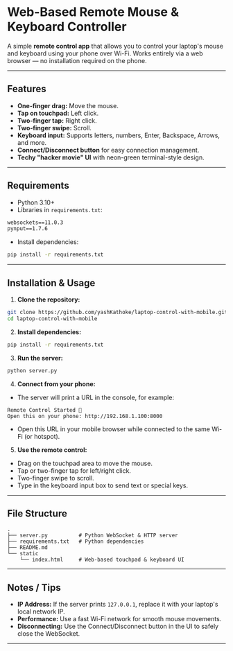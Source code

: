 # Web-Based Remote Mouse & Keyboard Controller

A simple **remote control app** that allows you to control your laptop's mouse and keyboard using your phone over Wi-Fi. Works entirely via a web browser — no installation required on the phone.

---

## Features

* **One-finger drag:** Move the mouse.
* **Tap on touchpad:** Left click.
* **Two-finger tap:** Right click.
* **Two-finger swipe:** Scroll.
* **Keyboard input:** Supports letters, numbers, Enter, Backspace, Arrows, and more.
* **Connect/Disconnect button** for easy connection management.
* **Techy "hacker movie" UI** with neon-green terminal-style design.

---

## Requirements

* Python 3.10+
* Libraries in `requirements.txt`:

```txt
websockets==11.0.3
pynput==1.7.6
```

* Install dependencies:

```bash
pip install -r requirements.txt
```

---

## Installation & Usage

1. **Clone the repository:**

```bash
git clone https://github.com/yashKathoke/laptop-control-with-mobile.git
cd laptop-control-with-mobile
```

2. **Install dependencies:**

```bash
pip install -r requirements.txt
```

3. **Run the server:**

```bash
python server.py
```

4. **Connect from your phone:**

* The server will print a URL in the console, for example:

```
Remote Control Started 🚀
Open this on your phone: http://192.168.1.100:8000
```

* Open this URL in your mobile browser while connected to the same Wi-Fi (or hotspot).

5. **Use the remote control:**

* Drag on the touchpad area to move the mouse.
* Tap or two-finger tap for left/right click.
* Two-finger swipe to scroll.
* Type in the keyboard input box to send text or special keys.

---

## File Structure

```
.
├── server.py          # Python WebSocket & HTTP server
├── requirements.txt   # Python dependencies
├── README.md
└── static
    └── index.html     # Web-based touchpad & keyboard UI
```

---

## Notes / Tips


* **IP Address:** If the server prints `127.0.0.1`, replace it with your laptop's local network IP.
* **Performance:** Use a fast Wi-Fi network for smooth mouse movements.
* **Disconnecting:** Use the Connect/Disconnect button in the UI to safely close the WebSocket.

---